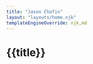 ```yaml
---
title: "Jason Chafin"
layout: "layouts/home.njk"
templateEngineOverride: njk,md
---
```


# {{title}}
